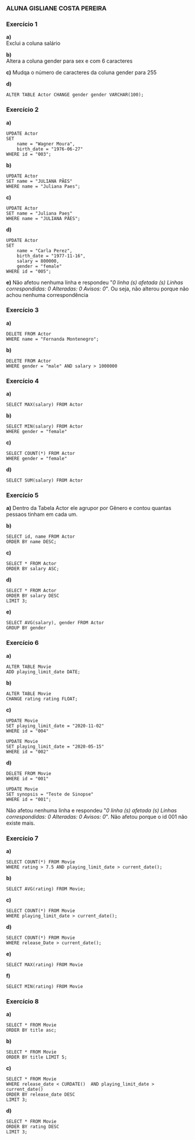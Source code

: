 ### **ALUNA GISLIANE COSTA PEREIRA**


### Exercício 1
**a)**  
Exclui a coluna salário 

**b)**  
Altera a coluna gender para sex e com 6 caracteres

**c)**
Mudqa o número de caracteres da coluna gender para 255 

**d)**
```
ALTER TABLE Actor CHANGE gender gender VARCHAR(100);
```

### Exercício 2
**a)**
```
UPDATE Actor
SET 
	name = "Wagner Moura",
	birth_date = "1976-06-27"
WHERE id = "003";
```
**b)**
```
UPDATE Actor
SET name = "JULIANA PÃES"
WHERE name = "Juliana Paes";
```

**c)**
```
UPDATE Actor
SET name = "Juliana Paes"
WHERE name = "JULIANA PÃES";
```

**d)** 
```
UPDATE Actor
SET 
	name = "Carla Perez",
	birth_date = "1977-11-16",
    salary = 800000,
    gender = "female"
WHERE id = "005";
```

**e)**
Não afetou nenhuma linha e respondeu "*0 linha (s) afetada (s) Linhas correspondidas: 0 Alteradas: 0 Avisos: 0*". Ou seja, não alterou porque não achou nenhuma correspondência


### Exercício 3
**a)**
```
DELETE FROM Actor 
WHERE name = "Fernanda Montenegro";
```

**b)**
```
DELETE FROM Actor
WHERE gender = "male" AND salary > 1000000
```

### Exercício 4
**a)** 
```
SELECT MAX(salary) FROM Actor
```


**b)**
```
SELECT MIN(salary) FROM Actor
WHERE gender = "female"
```

**c)**
```
SELECT COUNT(*) FROM Actor 
WHERE gender = "female"
```

**d)**
```
SELECT SUM(salary) FROM Actor
```

### Exercício 5
**a)**
Dentro da Tabela Actor ele agrupor por Gênero e contou quantas pessaos tinham em cada um. 


**b)**
```
SELECT id, name FROM Actor
ORDER BY name DESC;
```

**c)** 
```
SELECT * FROM Actor
ORDER BY salary ASC;
```

**d)**
```
SELECT * FROM Actor
ORDER BY salary DESC
LIMIT 3;
```
 
 **e)**
 ```
 SELECT AVG(salary), gender FROM Actor
GROUP BY gender
```

### Exercício 6
**a)**
```
ALTER TABLE Movie 
ADD playing_limit_date DATE;
```
**b)**
```
ALTER TABLE Movie 
CHANGE rating rating FLOAT;
```
**c)**
```
UPDATE Movie
SET playing_limit_date = "2020-11-02"
WHERE id = "004"

UPDATE Movie
SET playing_limit_date = "2020-05-15"
WHERE id = "002"
```
**d)**
```
DELETE FROM Movie 
WHERE id = "001"

UPDATE Movie
SET synopsis = "Teste de Sinopse"
WHERE id = "001";
```
Não afetou nenhuma linha e respondeu "*0 linha (s) afetada (s) Linhas correspondidas: 0 Alteradas: 0 Avisos: 0*". Não afetou porque o id 001 não existe mais. 


### Exercício 7
**a)**
```
SELECT COUNT(*) FROM Movie 
WHERE rating > 7.5 AND playing_limit_date > current_date();
```
**b)**
```
SELECT AVG(rating) FROM Movie;
```
**c)**
```
SELECT COUNT(*) FROM Movie 
WHERE playing_limit_date > current_date();
```
**d)**
```
SELECT COUNT(*) FROM Movie 
WHERE release_Date > current_date();
```
**e)**
```
SELECT MAX(rating) FROM Movie 
```

**f)**
```
SELECT MIN(rating) FROM Movie 
```

### Exercício 8
**a)**
```
SELECT * FROM Movie 
ORDER BY title asc;
```
**b)**
```
SELECT * FROM Movie 
ORDER BY title LIMIT 5;
```

**c)** 
```
SELECT * FROM Movie 
WHERE release_date < CURDATE()  AND playing_limit_date > current_date()
ORDER BY release_date DESC 
LIMIT 3;
```
**d)**
```
SELECT * FROM Movie 
ORDER BY rating DESC 
LIMIT 3;
```

